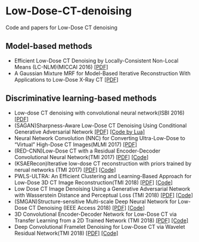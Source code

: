 # Low-Dose-CT-denoising
Code and papers for Low-Dose CT denoising
## Model-based methods
- Efficient Low-Dose CT Denoising by Locally-Consistent Non-Local Means (LC-NLM)(MICCAI 2016) [[PDF]](https://link.springer.com/chapter/10.1007/978-3-319-46726-9_49)
- A Gaussian Mixture MRF for Model-Based Iterative Reconstruction With Applications to Low-Dose X-Ray CT [[PDF]](https://ieeexplore.ieee.org/document/7493622)

## Discriminative learning-based methods
- Low-dose CT denoising with convolutional neural network(ISBI 2016) [[PDF]](https://ieeexplore.ieee.org/document/7950488)
- (SAGAN)Sharpness-Aware Low-Dose CT Denoising Using Conditional Generative Adversarial Network [[PDF]](https://link.springer.com/article/10.1007/s10278-018-0056-0) [[Code by Lua]](https://github.com/xinario/SAGAN)
- Neural Network Convolution (NNC) for Converting Ultra-Low-Dose to “Virtual” High-Dose CT Images(MLMI 2017) [[PDF]](https://link.springer.com/chapter/10.1007/978-3-319-67389-9_39)
- (RED-CNN)Low-Dose CT with a Residual Encoder-Decoder Convolutional Neural Network(TMI 2017) [[PDF]](https://arxiv.org/abs/1702.00288) [[Code]](https://github.com/SSinyu/RED_CNN)
- (KSAERecon)Iterative low-dose CT reconstruction with priors trained by nerual networks (TMI 2017) [[PDF]](https://ieeexplore.ieee.org/stamp/stamp.jsp?tp=&arnumber=8038851) [[Code]](https://github.com/wudufan/KSAERecon)
- PWLS-ULTRA: An Efficient Clustering and Learning-Based Approach for Low-Dose 3D CT Image Reconstruction(TMI 2018) [[PDF]](https://ieeexplore.ieee.org/document/8352798) [[Code]](https://github.com/xuehangzheng/PWLS-ULTRA-for-Low-Dose-3D-CT-Image-Reconstruction)
- Low Dose CT Image Denoising Using a Generative Adversarial Network with Wasserstein Distance and Perceptual Loss (TMI 2018) [[PDF]](https://arxiv.org/pdf/1708.00961.pdf) [[Code]](https://github.com/hyeongyuy/CT-WGAN_VGG_tensorflow)
- (SMGAN)Structure-sensitive Multi-scale Deep Neural Network for Low-Dose CT Denoising (IEEE Access 2018) [[PDF]](https://arxiv.org/abs/1805.00587) [[Code]](https://github.com/SSinyu/SMGAN)
- 3D Convolutional Encoder-Decoder Network for Low-Dose CT via Transfer Learning from a 2D Trained Network (TMI 2018) [[PDF]](https://ieeexplore.ieee.org/document/8353466) [[Code]](https://github.com/hmshan/CPCE-3D)
- Deep Convolutional Framelet Denoising for Low-Dose CT via Wavelet Residual Network(TMI 2018) [[PDF]](https://ieeexplore.ieee.org/abstract/document/8332971) [[Code]](https://github.com/eunh/low_dose_CT)

